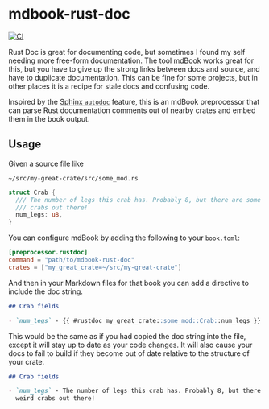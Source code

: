 # mdbook-rust-doc
[![CI](https://github.com/mythmon/mdbook-rust-doc/actions/workflows/rust.yml/badge.svg)](https://github.com/mythmon/mdbook-rust-doc/actions/workflows/rust.yml)

Rust Doc is great for documenting code, but sometimes I found my self needing
more free-form documentation. The tool [mdBook][] works great for this, but you
have to give up the strong links between docs and source, and have to duplicate
documentation. This can be fine for some projects, but in other places it is a
recipe for stale docs and confusing code.

Inspired by the [Sphinx `autodoc`][autodoc] feature, this is an mdBook
preprocessor that can parse Rust documentation comments out of nearby crates and
embed them in the book output.

[autodoc]: https://www.sphinx-doc.org/en/master/usage/extensions/autodoc.html
[mdbook]: https://crates.io/crates/mdbook

## Usage

Given a source file like

`~/src/my-great-crate/src/some_mod.rs`

```rust
struct Crab {
  /// The number of legs this crab has. Probably 8, but there are some weird
  /// crabs out there!
  num_legs: u8,
}
```

You can configure mdBook by adding the following to your `book.toml`:

```toml
[preprocessor.rustdoc]
command = "path/to/mdbook-rust-doc"
crates = ["my_great_crate=~/src/my-great-crate"]
```

And then in your Markdown files for that book you can add a directive to include
the doc string.

```markdown
## Crab fields

- `num_legs` - {{ #rustdoc my_great_crate::some_mod::Crab::num_legs }}
```

This would be the same as if you had copied the doc string into the file, except
it will stay up to date as your code changes. It will also cause your docs to
fail to build if they become out of date relative to the structure of your
crate.

```markdown
## Crab fields

- `num_legs` - The number of legs this crab has. Probably 8, but there are some
  weird crabs out there!
```

